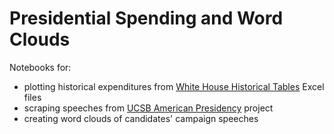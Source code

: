 # Presidential Spending and Word Clouds

Notebooks for:
- plotting historical expenditures from [White House Historical Tables](https://www.whitehouse.gov/omb/budget/Historicals) Excel files 
- scraping speeches from [UCSB American Presidency](http://www.presidency.ucsb.edu/) project
- creating word clouds of candidates' campaign speeches
